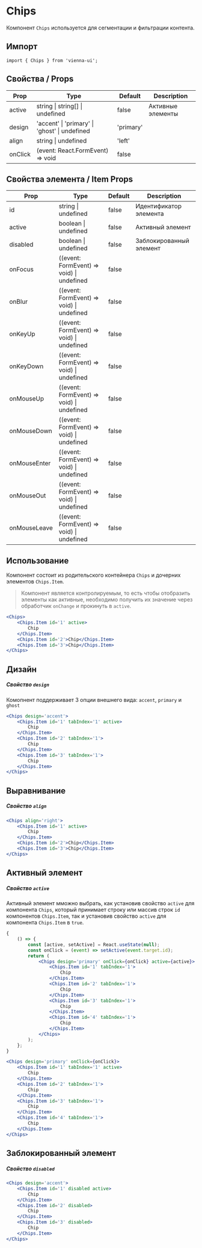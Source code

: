 # Chips

Компонент `Chips` используется для сегментации и фильтрации контента.

## Импорт

```
import { Chips } from 'vienna-ui';
```

## Свойства / Props

| Prop    | Type                                          | Default   | Description       |
| ------- | --------------------------------------------- | --------- | ----------------- |
| active  | string \| string[] \| undefined               | false     | Активные элементы |
| design  | 'accent' \| 'primary' \| 'ghost' \| undefined | 'primary' |
| align   | string \| undefined                           | 'left'    |
| onClick | (event: React.FormEvent) => void              | false     |

## Свойства элемента / Item Props

| Prop         | Type                                      | Default | Description             |
| ------------ | ----------------------------------------- | ------- | ----------------------- |
| id           | string \| undefined                       | false   | Идентификатор элемента  |
| active       | boolean \| undefined                      | false   | Активный элемент        |
| disabled     | boolean \| undefined                      | false   | Заблокированный элемент |
| onFocus      | ((event: FormEvent) => void) \| undefined | false   |
| onBlur       | ((event: FormEvent) => void) \| undefined | false   |
| onKeyUp      | ((event: FormEvent) => void) \| undefined | false   |
| onKeyDown    | ((event: FormEvent) => void) \| undefined | false   |
| onMouseUp    | ((event: FormEvent) => void) \| undefined | false   |
| onMouseDown  | ((event: FormEvent) => void) \| undefined | false   |
| onMouseEnter | ((event: FormEvent) => void) \| undefined | false   |
| onMouseOut   | ((event: FormEvent) => void) \| undefined | false   |
| onMouseLeave | ((event: FormEvent) => void) \| undefined | false   |

## Использование

Компонент состоит из родительского контейнера `Chips` и дочерних элементов `Chips.Item`.

> Компонент является контролируемым, то есть чтобы отобразить элементы как активные, необходимо получить их значение через обработчик `onChange` и прокинуть в `active`.

```jsx
<Chips>
    <Chips.Item id='1' active>
        Chip
    </Chips.Item>
    <Chips.Item id='2'>Chip</Chips.Item>
    <Chips.Item id='3'>Chip</Chips.Item>
</Chips>
```

## Дизайн

##### Свойство `design`

Комопнент поддерживает 3 опции внешнего вида: `accent`, `primary` и `ghost`

```jsx
<Chips design='accent'>
    <Chips.Item id='1' tabIndex='1' active>
        Chip
    </Chips.Item>
    <Chips.Item id='2' tabIndex='1'>
        Chip
    </Chips.Item>
    <Chips.Item id='3' tabIndex='1'>
        Chip
    </Chips.Item>
</Chips>
```

## Выравнивание

##### Свойство `align`

```jsx
<Chips align='right'>
    <Chips.Item id='1' active>
        Chip
    </Chips.Item>
    <Chips.Item id='2'>Chip</Chips.Item>
    <Chips.Item id='3'>Chip</Chips.Item>
</Chips>
```

## Активный элемент

##### Свойство `active`

Активный элемент мможно выбрать, как установив свойство `active` для компонента `Chips`, который принимает строку или массив строк `id` компонентов `Chips.Item`, так и установив свойство `active` для компонента `Chips.Item` в `true`.

```jsx
{
    () => {
        const [active, setActive] = React.useState(null);
        const onClick = (event) => setActive(event.target.id);
        return (
            <Chips design='primary' onClick={onClick} active={active}>
                <Chips.Item id='1' tabIndex='1'>
                    Chip
                </Chips.Item>
                <Chips.Item id='2' tabIndex='1'>
                    Chip
                </Chips.Item>
                <Chips.Item id='3' tabIndex='1'>
                    Chip
                </Chips.Item>
                <Chips.Item id='4' tabIndex='1'>
                    Chip
                </Chips.Item>
            </Chips>
        );
    };
}
```

```jsx
<Chips design='primary' onClick={onClick}>
    <Chips.Item id='1' tabIndex='1' active>
        Chip
    </Chips.Item>
    <Chips.Item id='2' tabIndex='1'>
        Chip
    </Chips.Item>
    <Chips.Item id='3' tabIndex='1'>
        Chip
    </Chips.Item>
    <Chips.Item id='4' tabIndex='1'>
        Chip
    </Chips.Item>
</Chips>
```

## Заблокированный элемент

##### Свойство `disabled`

```jsx
<Chips design='accent'>
    <Chips.Item id='1' disabled active>
        Chip
    </Chips.Item>
    <Chips.Item id='2' disabled>
        Chip
    </Chips.Item>
    <Chips.Item id='3' disabled>
        Chip
    </Chips.Item>
</Chips>
```
